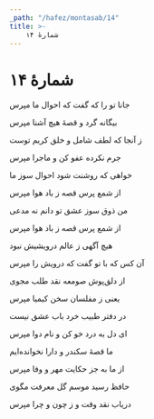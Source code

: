 ```yaml
---
_path: "/hafez/montasab/14"
title: >-
    شمارهٔ ۱۴
---
```

# شمارهٔ ۱۴

<div class="b" id="bn1"><div class="m1"><p>جانا تو را که گفت که احوال ما مپرس</p></div>
<div class="m2"><p>بیگانه گرد و قصهٔ هیچ آشنا مپرس </p></div></div>
<div class="b" id="bn2"><div class="m1"><p>ز آنجا که لطف شامل و خلق کریم توست</p></div>
<div class="m2"><p>جرم نکرده عفو کن و ماجرا مپرس </p></div></div>
<div class="b" id="bn3"><div class="m1"><p>خواهی که روشنت شود احوال سوز ما</p></div>
<div class="m2"><p>از شمع پرس قصه ز باد هوا مپرس </p></div></div>
<div class="b" id="bn4"><div class="m1"><p>من ذوق سوز عشق تو دانم نه مدعی</p></div>
<div class="m2"><p>از شمع پرس قصه ز باد هوا مپرس </p></div></div>
<div class="b" id="bn5"><div class="m1"><p>هیچ آگهی ز عالم درویشیش نبود</p></div>
<div class="m2"><p>آن کس که با تو گفت که درویش را مپرس </p></div></div>
<div class="b" id="bn6"><div class="m1"><p>از دلق‌پوش صومعه نقد طلب مجوی</p></div>
<div class="m2"><p>یعنی ز مفلسان سخن کیمیا مپرس </p></div></div>
<div class="b" id="bn7"><div class="m1"><p>در دفتر طبیب خرد باب عشق نیست</p></div>
<div class="m2"><p>ای دل به درد خو کن و نام دوا مپرس </p></div></div>
<div class="b" id="bn8"><div class="m1"><p>ما قصهٔ سکندر و دارا نخوانده‌ایم</p></div>
<div class="m2"><p>از ما به جز حکایت مهر و وفا مپرس </p></div></div>
<div class="b" id="bn9"><div class="m1"><p>حافظ رسید موسم گل معرفت مگوی</p></div>
<div class="m2"><p>دریاب نقد وقت و ز چون و چرا مپرس</p></div></div>

